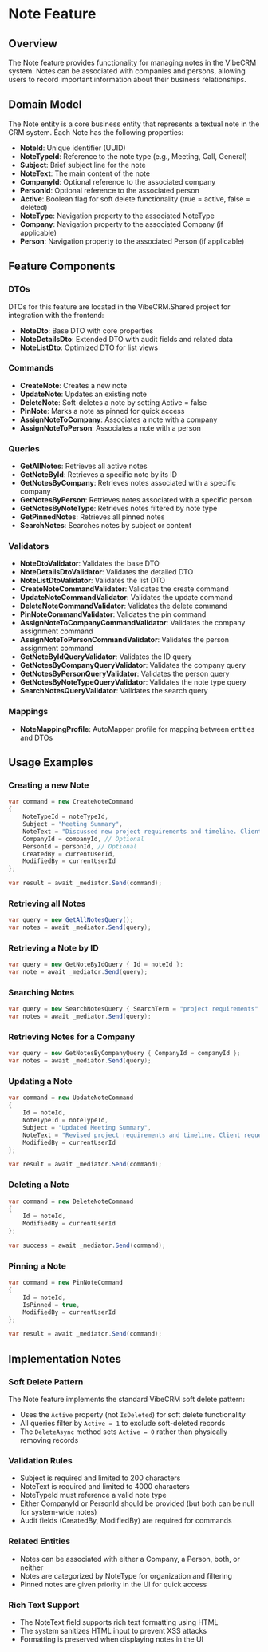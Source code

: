 # Note Feature

## Overview
The Note feature provides functionality for managing notes in the VibeCRM system. Notes can be associated with companies and persons, allowing users to record important information about their business relationships.

## Domain Model
The Note entity is a core business entity that represents a textual note in the CRM system. Each Note has the following properties:

- **NoteId**: Unique identifier (UUID)
- **NoteTypeId**: Reference to the note type (e.g., Meeting, Call, General)
- **Subject**: Brief subject line for the note
- **NoteText**: The main content of the note
- **CompanyId**: Optional reference to the associated company
- **PersonId**: Optional reference to the associated person
- **Active**: Boolean flag for soft delete functionality (true = active, false = deleted)
- **NoteType**: Navigation property to the associated NoteType
- **Company**: Navigation property to the associated Company (if applicable)
- **Person**: Navigation property to the associated Person (if applicable)

## Feature Components

### DTOs
DTOs for this feature are located in the VibeCRM.Shared project for integration with the frontend:
- **NoteDto**: Base DTO with core properties
- **NoteDetailsDto**: Extended DTO with audit fields and related data
- **NoteListDto**: Optimized DTO for list views

### Commands
- **CreateNote**: Creates a new note
- **UpdateNote**: Updates an existing note
- **DeleteNote**: Soft-deletes a note by setting Active = false
- **PinNote**: Marks a note as pinned for quick access
- **AssignNoteToCompany**: Associates a note with a company
- **AssignNoteToPerson**: Associates a note with a person

### Queries
- **GetAllNotes**: Retrieves all active notes
- **GetNoteById**: Retrieves a specific note by its ID
- **GetNotesByCompany**: Retrieves notes associated with a specific company
- **GetNotesByPerson**: Retrieves notes associated with a specific person
- **GetNotesByNoteType**: Retrieves notes filtered by note type
- **GetPinnedNotes**: Retrieves all pinned notes
- **SearchNotes**: Searches notes by subject or content

### Validators
- **NoteDtoValidator**: Validates the base DTO
- **NoteDetailsDtoValidator**: Validates the detailed DTO
- **NoteListDtoValidator**: Validates the list DTO
- **CreateNoteCommandValidator**: Validates the create command
- **UpdateNoteCommandValidator**: Validates the update command
- **DeleteNoteCommandValidator**: Validates the delete command
- **PinNoteCommandValidator**: Validates the pin command
- **AssignNoteToCompanyCommandValidator**: Validates the company assignment command
- **AssignNoteToPersonCommandValidator**: Validates the person assignment command
- **GetNoteByIdQueryValidator**: Validates the ID query
- **GetNotesByCompanyQueryValidator**: Validates the company query
- **GetNotesByPersonQueryValidator**: Validates the person query
- **GetNotesByNoteTypeQueryValidator**: Validates the note type query
- **SearchNotesQueryValidator**: Validates the search query

### Mappings
- **NoteMappingProfile**: AutoMapper profile for mapping between entities and DTOs

## Usage Examples

### Creating a new Note
```csharp
var command = new CreateNoteCommand
{
    NoteTypeId = noteTypeId,
    Subject = "Meeting Summary",
    NoteText = "Discussed new project requirements and timeline. Client agreed to proceed with the proposal.",
    CompanyId = companyId, // Optional
    PersonId = personId, // Optional
    CreatedBy = currentUserId,
    ModifiedBy = currentUserId
};

var result = await _mediator.Send(command);
```

### Retrieving all Notes
```csharp
var query = new GetAllNotesQuery();
var notes = await _mediator.Send(query);
```

### Retrieving a Note by ID
```csharp
var query = new GetNoteByIdQuery { Id = noteId };
var note = await _mediator.Send(query);
```

### Searching Notes
```csharp
var query = new SearchNotesQuery { SearchTerm = "project requirements" };
var notes = await _mediator.Send(query);
```

### Retrieving Notes for a Company
```csharp
var query = new GetNotesByCompanyQuery { CompanyId = companyId };
var notes = await _mediator.Send(query);
```

### Updating a Note
```csharp
var command = new UpdateNoteCommand
{
    Id = noteId,
    NoteTypeId = noteTypeId,
    Subject = "Updated Meeting Summary",
    NoteText = "Revised project requirements and timeline. Client requested additional features.",
    ModifiedBy = currentUserId
};

var result = await _mediator.Send(command);
```

### Deleting a Note
```csharp
var command = new DeleteNoteCommand
{
    Id = noteId,
    ModifiedBy = currentUserId
};

var success = await _mediator.Send(command);
```

### Pinning a Note
```csharp
var command = new PinNoteCommand
{
    Id = noteId,
    IsPinned = true,
    ModifiedBy = currentUserId
};

var result = await _mediator.Send(command);
```

## Implementation Notes

### Soft Delete Pattern
The Note feature implements the standard VibeCRM soft delete pattern:
- Uses the `Active` property (not `IsDeleted`) for soft delete functionality
- All queries filter by `Active = 1` to exclude soft-deleted records
- The `DeleteAsync` method sets `Active = 0` rather than physically removing records

### Validation Rules
- Subject is required and limited to 200 characters
- NoteText is required and limited to 4000 characters
- NoteTypeId must reference a valid note type
- Either CompanyId or PersonId should be provided (but both can be null for system-wide notes)
- Audit fields (CreatedBy, ModifiedBy) are required for commands

### Related Entities
- Notes can be associated with either a Company, a Person, both, or neither
- Notes are categorized by NoteType for organization and filtering
- Pinned notes are given priority in the UI for quick access

### Rich Text Support
- The NoteText field supports rich text formatting using HTML
- The system sanitizes HTML input to prevent XSS attacks
- Formatting is preserved when displaying notes in the UI
